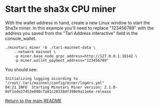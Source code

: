 # Start the sha3x CPU miner

With the wallet address in hand, create a new Linux window to start the Sha3x miner. In this
example you'll need to replace "123456789" with the address you saved from the "Tari Address interactive" 
field in the console_wallet.

```console
./minotari_miner -b ./tari-mainnet-data \
    --network mainnet \
    -p miner.base_node_grpc_address=http://127.0.0.1:18142 \
    -p miner.wallet_payment_address="123456789"
```

You should see:

```console
Initializing logging according to "/root/.tari/mainnet/config/miner/log4rs.yml"
04:21 INFO  Starting Minotari Miner version: 2.1.0-0df1ede27452e090cfa81c28338df390e9a11e6e-release
```

[Return to the main README](README.md)
